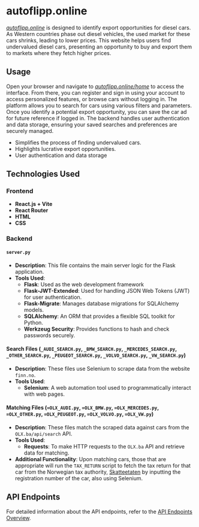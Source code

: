 # autoflipp.online

*[autoflipp.online](https://autoflipp.online/)* is designed to identify export opportunities for diesel cars. As Western countries phase out diesel vehicles, the used market for these cars shrinks, leading to lower prices. This website helps users find undervalued diesel cars, presenting an opportunity to buy and export them to markets where they fetch higher prices.

## Usage

Open your browser and navigate to *[autoflipp.online/home](https://autoflipp.online/home)* to access the interface. From there, you can register and sign in using your account to access personalized features, or browse cars without logging in. The platform allows you to search for cars using various filters and parameters. Once you identify a potential export opportunity, you can save the car ad for future reference if logged in. The backend handles user authentication and data storage, ensuring your saved searches and preferences are securely managed.

- Simplifies the process of finding undervalued cars.
- Highlights lucrative export opportunities.
- User authentication and data storage

## Technologies Used

### Frontend
  * **React.js + Vite**
  *  **React Router**
  *  **HTML**
  *  **CSS**

### Backend

#### `server.py`

* **Description**: This file contains the main server logic for the Flask application.
* **Tools Used**:
    * **Flask**: Used as the web development framework
    * **Flask-JWT-Extended**: Used for handling JSON Web Tokens (JWT) for user authentication.
    * **Flask-Migrate**: Manages database migrations for SQLAlchemy models.
    * **SQLAlchemy**: An ORM that provides a flexible SQL toolkit for Python.
    * **Werkzeug Security**: Provides functions to hash and check passwords securely.

#### Search Files (`_AUDI_SEARCH.py`, `_BMW_SEARCH.py`, `_MERCEDES_SEARCH.py`, `_OTHER_SEARCH.py`, `_PEUGEOT_SEARCH.py`, `_VOLVO_SEARCH.py`, `_VW_SEARCH.py`)

* **Description**: These files use Selenium to scrape data from the website `finn.no`.
* **Tools Used**:
    * **Selenium**: A web automation tool used to programmatically interact with web pages.

#### Matching Files (`=OLX_AUDI.py`, `=OLX_BMW.py`, `=OLX_MERCEDES.py`, `=OLX_OTHER.py`, `=OLX_PEUGEOT.py`, `=OLX_VOLVO.py`, `=OLX_VW.py`)

* **Description**: These files match the scraped data against cars from the `OLX.ba/api/search` API.
* **Tools Used**:
    * **Requests**: To make HTTP requests to the `OLX.ba` API and retrieve data for matching.
* **Additional Functionality**: Upon matching cars, those that are appropriate will run the `TAX_RETURN` script to fetch the tax return for that car from the Norwegian tax authority, [Skatteetaten](https://www.skatteetaten.no/person/avgifter/bil/eksportere/regn-ut/) by inputting the registration number of the car, also using Selenium.

## API Endpoints

For detailed information about the API endpoints, refer to the [API Endpoints Overview](flask-server/README.md).
